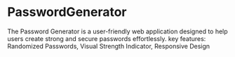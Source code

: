 # PasswordGenerator
The Password Generator is a user-friendly web application designed to help users create strong and secure passwords effortlessly. key features: Randomized Passwords, Visual Strength Indicator, Responsive Design
